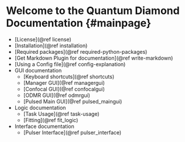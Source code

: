 # Welcome to the Quantum Diamond Documentation  {#mainpage}


* [License](@ref license)
* [Installation](@ref installation)
* [Required packages](@ref required-python-packages)
* [Get Markdown Plugin for documentation](@ref write-markdown)
* [Using a Config file](@ref config-explanation)
* GUI documentation
    * [Keyboard shortcuts](@ref shortcuts)
    * [Manager GUI](@ref managergui)
    * [Confocal GUI](@ref confocalgui)
    * [ODMR GUI](@ref odmrgui)
    * [Pulsed Main GUI](@ref pulsed_maingui)
* Logic documentation
    * [Task Usage](@ref task-usage)
    * [Fitting](@ref fit_logic)
* Interface documentation
    * [Pulser Interface](@ref pulser_interface)

